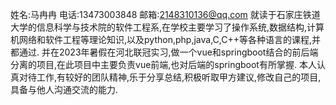 姓名:马冉冉
电话:13473003848
邮箱:2148310136@qq.com
就读于石家庄铁道大学的信息科学与技术院的软件工程系,在学校主要学习了操作系统,数据结构,计算机网络和软件工程等理论知识,以及python,php,java,C,C++等各种语言的课程,并都通过.
并在2023年暑假在河北联冠实习,做一个vue和springboot结合的前后端分离的项目,在此项目中主要负责vue前端,也对后端的springboot有所掌握.
本人认真对待工作,有较好的团队精神,乐于分享总结,积极听取甲方建议,修改自己的项目,具备与他人沟通交流的能力.

<!---
12345maran/12345maran is a ✨ special ✨ repository because its `README.md` (this file) appears on your GitHub profile.
You can click the Preview link to take a look at your changes.
--->
